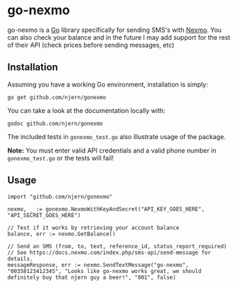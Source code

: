 # go-nexmo

go-nexmo is a [Go](http://golang.org/) library specifically for sending SMS's with [Nexmo](https://www.nexmo.com/). You can also check your balance and in the future I may add support for the rest of their API (check prices before sending messages, etc)


## Installation

Assuming you have a working Go environment, installation is simply:

    go get github.com/njern/gonexmo

You can take a look at the documentation locally with:

	godoc github.com/njern/gonexmo

The included tests in `gonexmo_test.go` also illustrate usage of the package.

**Note:** You must enter valid API credentials and a valid phone number in `gonexmo_test.go` or the tests will fail!


## Usage
    import "github.com/njern/gonexmo"

    nexmo, _ := gonexmo.NexmoWithKeyAndSecret("API_KEY_GOES_HERE", "API_SECRET_GOES_HERE")

    // Test if it works by retrieving your account balance
    balance, err := nexmo.GetBalance()

    // Send an SMS (from, to, text, reference_id, status_report_required)
    // See https://docs.nexmo.com/index.php/sms-api/send-message for details.
    messageResponse, err := nexmo.SendTextMessage("go-nexmo", "00358123412345", "Looks like go-nexmo works great, we should definitely buy that njern guy a beer!", "001", false)

